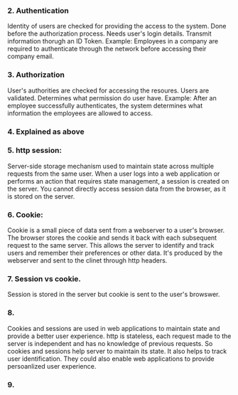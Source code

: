 ### 2. Authentication
Identity of users are checked for providing the access to the system. Done before the authorization process.
Needs user's login details. Transmit information thorugh an ID Token.
Example: Employees in a company are required to authenticate through the network before accessing their company email.

### 3. Authorization
User's authorities are checked for accessing the resoures. Users are validated. Determines what permission do user have.
Example: After an employee successfully authenticates, the system determines what information the employees are allowed to access.

### 4. Explained as above

### 5. http session:
Server-side storage mechanism used to maintain state across multiple requests from the same user. When a user logs into a web application or performs an action that requires state management, a session is created on the server. You cannot directly access session data from the browser, as it is stored on the server.

### 6. Cookie: 
Cookie is a small piece of data sent from a webserver to a user's browser. The browser stores the cookie and sends it back with each subsequent request to the same server. This allows the server to identify and track users and remember their preferences or other data. It's produced by the webserver and sent to the clinet through http headers.

### 7. Session vs cookie.
Session is stored in the server but cookie is sent to the user's browswer.

### 8. 
Cookies and sessions are used in web applications to maintain state and provide a better user experience.
http is stateless, each request made to the server is independent and has no knowledge of previous requests. So cookies and sessions help server to maintain its state. It also helps to track user identification. They could also enable web applications to provide persoanlized user experience.

### 9.
